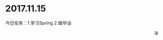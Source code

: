 # 2017.11.15
今日任务：1.学习Spring
         2.做毕设
                                                                      
                                                                      道
